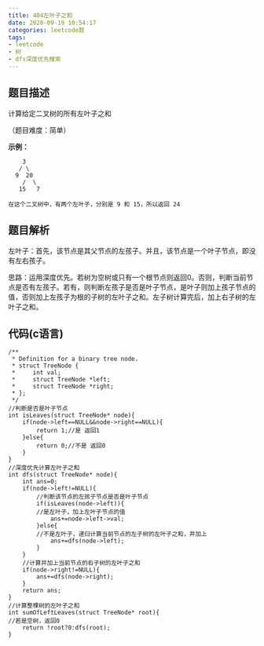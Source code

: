 ```yaml
---
title: 404左叶子之和
date: 2020-09-19 10:54:17
categories: leetcode题
tags:
- leetcode
- 树
- dfs深度优先搜索
---
```


## 题目描述

计算给定二叉树的所有左叶子之和

（题目难度：简单）

<b>示例：</b>

```
    3
   / \
  9  20
    /  \
   15   7

在这个二叉树中，有两个左叶子，分别是 9 和 15，所以返回 24
```

<!--more-->

## 题目解析

左叶子：首先，该节点是其父节点的左孩子。并且，该节点是一个叶子节点，即没有左右孩子。

思路：运用深度优先。若树为空树或只有一个根节点则返回0。否则，判断当前节点是否有左孩子。若有，则判断左孩子是否是叶子节点，是叶子则加上孩子节点的值，否则加上左孩子为根的子树的左叶子之和。左子树计算完后，加上右子树的左叶子之和。

## 代码(c语言)

```
/**
 * Definition for a binary tree node.
 * struct TreeNode {
 *     int val;
 *     struct TreeNode *left;
 *     struct TreeNode *right;
 * };
 */
//判断是否是叶子节点
int isLeaves(struct TreeNode* node){
    if(node->left==NULL&&node->right==NULL){
        return 1;//是 返回1
    }else{
        return 0;//不是 返回0
    }
}
//深度优先计算左叶子之和
int dfs(struct TreeNode* node){
    int ans=0;
    if(node->left!=NULL){
        //判断该节点的左孩子节点是否是叶子节点
        if(isLeaves(node->left)){
        //是左叶子，加上左叶子节点的值
            ans+=node->left->val;
        }else{
        //不是左叶子，递归计算当前节点的左子树的左叶子之和，并加上
            ans+=dfs(node->left);
        }
    }
    //计算并加上当前节点的右子树的左叶子之和
    if(node->right!=NULL){
        ans+=dfs(node->right);
    }
    return ans;
}
//计算整棵树的左叶子之和
int sumOfLeftLeaves(struct TreeNode* root){
//若是空树，返回0
    return !root?0:dfs(root);
}
```

